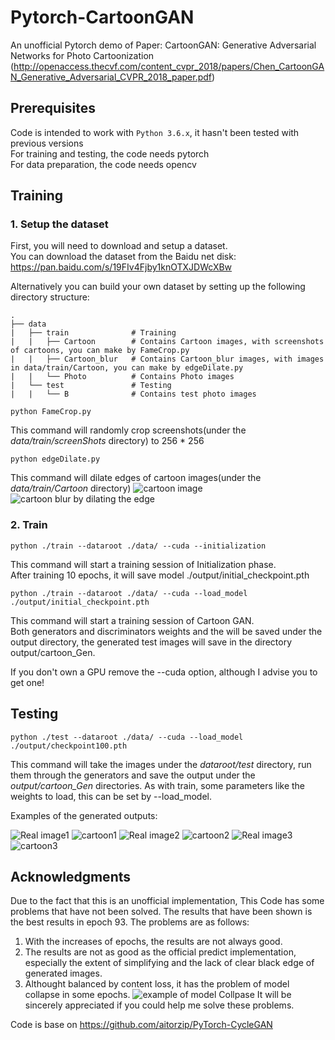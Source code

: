 # Pytorch-CartoonGAN
An unofficial Pytorch demo of Paper: CartoonGAN: Generative Adversarial Networks for Photo Cartoonization
(http://openaccess.thecvf.com/content_cvpr_2018/papers/Chen_CartoonGAN_Generative_Adversarial_CVPR_2018_paper.pdf)

## Prerequisites
Code is intended to work with ```Python 3.6.x```, it hasn't been tested with previous versions  
For training and testing, the code needs pytorch  
For data preparation, the code needs opencv  

## Training
### 1. Setup the dataset
First, you will need to download and setup a dataset.  
You can download the dataset from the Baidu net disk: https://pan.baidu.com/s/19FIv4Fjby1knOTXJDWcXBw

Alternatively you can build your own dataset by setting up the following directory structure:

    .
    ├── data                   
    |   ├── train              # Training
    |   |   ├── Cartoon        # Contains Cartoon images, with screenshots of cartoons, you can make by FameCrop.py
    |   |   ├── Cartoon_blur   # Contains Cartoon_blur images, with images in data/train/Cartoon, you can make by edgeDilate.py
    |   |   └── Photo          # Contains Photo images
    |   └── test               # Testing
    |   |   └── B              # Contains test photo images

```
python FameCrop.py
```
This command will randomly crop screenshots(under the *data/train/screenShots* directory) to 256 * 256
```
python edgeDilate.py
```
This command will dilate edges of cartoon images(under the *data/train/Cartoon* directory)
![cartoon image](https://github.com/ty625911724/PyTorch-CartoonGAN-demo/tree/master/samples/dilate/cartoon.jpg)
![cartoon blur by dilating the edge](https://github.com/ty625911724/PyTorch-CartoonGAN-demo/tree/master/samples/dilate/cartoon_blur.jpg)

### 2. Train
```
python ./train --dataroot ./data/ --cuda --initialization
```
This command will start a training session of Initialization phase.  
After training 10 epochs, it will save model ./output/initial_checkpoint.pth

```
python ./train --dataroot ./data/ --cuda --load_model ./output/initial_checkpoint.pth
```
This command will start a training session of Cartoon GAN.  
Both generators and discriminators weights and the will be saved under the output directory, the generated test images will save in the directory output/cartoon_Gen.  

If you don't own a GPU remove the --cuda option, although I advise you to get one!

## Testing
```
python ./test --dataroot ./data/ --cuda --load_model ./output/checkpoint100.pth
```
This command will take the images under the *dataroot/test* directory, run them through the generators and save the output under the *output/cartoon_Gen* directories. As with train, some parameters like the weights to load, this can be set by --load_model.

Examples of the generated outputs:

![Real image1](https://github.com/ty625911724/PyTorch-CartoonGAN-demo/tree/master/cartoon_Gen/1.jpg)
![cartoon1](https://github.com/ty625911724/PyTorch-CartoonGAN-demo/tree/master/cartoon_Gen/epoch_93_0010.png)
![Real image2](https://github.com/ty625911724/PyTorch-CartoonGAN-demo/tree/master/samples/cartoon_Gen/3.jpg)
![cartoon2](https://github.com/ty625911724/PyTorch-CartoonGAN-demo/tree/master/samples/cartoon_Gen/epoch_93_0018.png)
![Real image3](https://github.com/ty625911724/PyTorch-CartoonGAN-demo/tree/master/samples/cartoon_Gen/6.jpg)
![cartoon3](https://github.com/ty625911724/PyTorch-CartoonGAN-demo/tree/master/samples/cartoon_Gen/epoch_93_0031.png)

## Acknowledgments
Due to the fact that this is an unofficial implementation, This Code has some problems that have not been solved. The results that have been shown is the best results in epoch 93. The problems are as follows:
1. With the increases of epochs, the results are not always good.
2. The results are not as good as the official predict implementation, especially the extent of simplifying and the lack of clear black edge of generated images.
3. Althought balanced by content loss, it has the problem of model collapse in some epochs.
![example of model Collpase](https://github.com/ty625911724/PyTorch-CartoonGAN-demo/tree/master/samples/example_model_Collpase.png)
It will be sincerely appreciated if you could help me solve these problems. 

Code is base on https://github.com/aitorzip/PyTorch-CycleGAN
